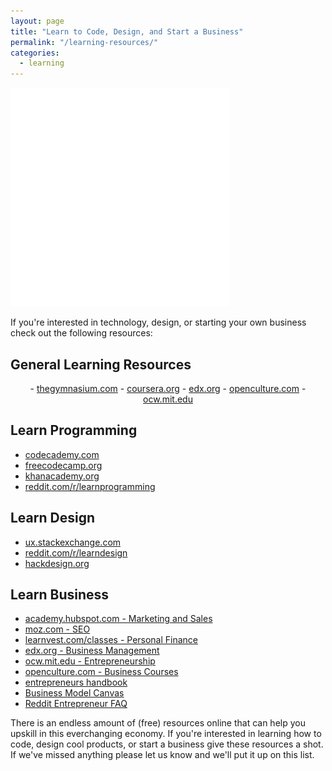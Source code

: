 ```yaml
---
layout: page
title: "Learn to Code, Design, and Start a Business"
permalink: "/learning-resources/"
categories:
  - learning
---
```


<img alt="Uncoded Learning Resources" src="/img/learning.png" style="max-width:350px;" class="center-block">

If you're interested in technology, design, or starting your own business check out the following resources:

## General Learning Resources
<div style="text-align: center">
-   <a href="https://www.thegymnasium.com/">thegymnasium.com</a>
-   <a href="https://www.coursera.org">coursera.org</a>
-   <a href="https://www.edx.org/">edx.org</a>
-   <a href="http://www.openculture.com/">openculture.com</a>
-   <a href="https://ocw.mit.edu/index.htm">ocw.mit.edu</a>
</div>

## Learn Programming

-   <a href="https://www.codecademy.com/">codecademy.com</a>
-   <a href="https://www.freecodecamp.org/">freecodecamp.org</a>
-   <a href="https://www.khanacademy.org/">khanacademy.org</a>
-   <a href="https://www.reddit.com/r/learnprogramming/">reddit.com/r/learnprogramming</a>

## Learn Design

-   <a href="https://ux.stackexchange.com/">ux.stackexchange.com<a>
-   <a href="https://www.reddit.com/r/learndesign/">reddit.com/r/learndesign</a>
-   <a href="https://hackdesign.org/">hackdesign.org</a>

## Learn Business

-   <a href="https://academy.hubspot.com/">academy.hubspot.com - Marketing and Sales</a>
-   <a href="https://moz.com/learn/seo">moz.com - SEO</a>
-   <a href="https://www.learnvest.com/classes/">learnvest.com/classes - Personal Finance</a>
-   <a href="https://www.edx.org/course?subject=Business%20%26%20Management">edx.org - Business Management</a>
-   <a href="https://ocw.mit.edu/courses/entrepreneurship/">ocw.mit.edu - Entrepreneurship</a>
-   <a href="http://www.openculture.com/business_free_courses">openculture.com - Business Courses</a>
-   <a href="https://blog.kissmetrics.com/entrepreneurs-handbook/">entrepreneurs handbook</a>
-   <a href="https://en.wikipedia.org/wiki/Business_Model_Canvas">Business Model Canvas</a>
-   <a href="https://www.reddit.com/r/Entrepreneur/wiki/faq">Reddit Entrepreneur FAQ</a>


There is an endless amount of (free) resources online that can help you upskill in this everchanging economy. If you're interested in learning how to code, design cool products, or start a business give these resources a shot. If we've missed anything please let us know and we'll put it up on this list.
